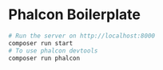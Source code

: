# Phalcon Boilerplate

``` bash
# Run the server on http://localhost:8000
composer run start
# To use phalcon devtools
composer run phalcon

```
